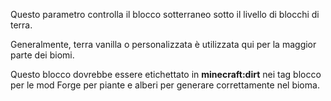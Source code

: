 Questo parametro controlla il blocco sotterraneo sotto il livello di blocchi di terra.

Generalmente, terra vanilla o personalizzata è utilizzata qui per la maggior parte dei biomi.

Questo blocco dovrebbe essere etichettato in <b>minecraft:dirt</b> nei tag blocco per le mod Forge per piante e alberi per generare correttamente nel bioma.